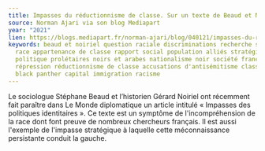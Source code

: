 ```yaml
---
title: Impasses du réductionnisme de classe. Sur un texte de Beaud et Noiriel
source: Norman Ajari via son blog Mediapart
year: "2021"
lien: https://blogs.mediapart.fr/norman-ajari/blog/040121/impasses-du-reductionnisme-de-classe-sur-un-texte-de-beaud-et-noiriel
keywords: beaud et noiriel question raciale discriminations recherche sur la
  race appartenance de classe rapport social population alliés stratégie
  politique prolétaires noirs et arabes nationalisme noir société française
  répression réductionnisme de classe accusations d'antisémitisme classe sociale
  black panther capital immigration racisme
---
```

Le sociologue Stéphane Beaud et l’historien Gérard Noiriel ont récemment fait paraître dans Le Monde diplomatique un article intitulé « Impasses des politiques identitaires ». Ce texte est un symptôme de l'incompréhension de la race dont font preuve de nombreux chercheurs français. Il est aussi l'exemple de l'impasse stratégique à laquelle cette méconnaissance persistante conduit la gauche.